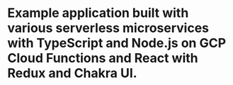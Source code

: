 # Example application built with various serverless microservices with TypeScript and Node.js on GCP Cloud Functions and React with Redux and Chakra UI.

